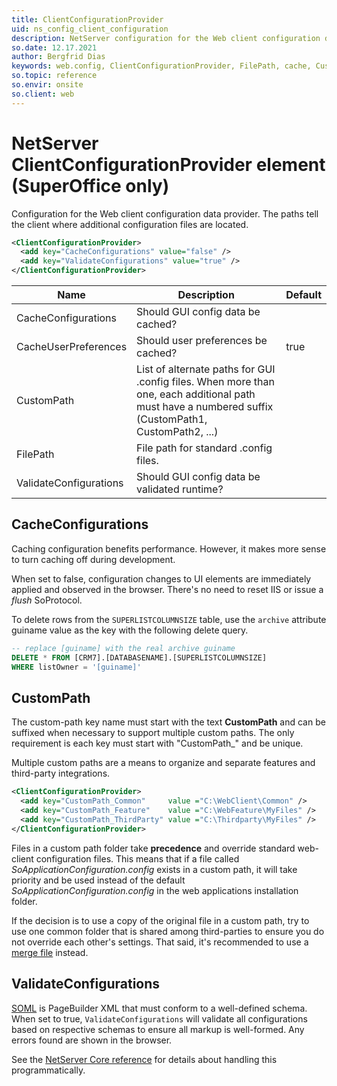 ```yaml
---
title: ClientConfigurationProvider
uid: ns_config_client_configuration
description: NetServer configuration for the Web client configuration data provider.
so.date: 12.17.2021
author: Bergfrid Dias
keywords: web.config, ClientConfigurationProvider, FilePath, cache, CustomPath
so.topic: reference
so.envir: onsite
so.client: web
---
```


# NetServer ClientConfigurationProvider element (SuperOffice only)

Configuration for the Web client configuration data provider. The paths tell the client where additional configuration files are located.

```XML
<ClientConfigurationProvider>
  <add key="CacheConfigurations" value="false" />
  <add key="ValidateConfigurations" value="true" />
</ClientConfigurationProvider>
```

| Name | Description | Default |
|---|---|---|
| CacheConfigurations | Should GUI config data be cached? | |
| CacheUserPreferences | Should user preferences be cached? | true |
| CustomPath | List of alternate paths for GUI .config files. When more than one, each additional path must have a numbered suffix (CustomPath1, CustomPath2, ...) | |
| FilePath | File path for standard .config files. | |
| ValidateConfigurations | Should GUI config data be validated runtime? | |

## CacheConfigurations

Caching configuration benefits performance. However, it makes more sense to turn caching off during development.

When set to false, configuration changes to UI elements are immediately applied and observed in the browser. There's no need to reset IIS or issue a *flush* SoProtocol.

To delete rows from the `SUPERLISTCOLUMNSIZE` table, use the `archive` attribute guiname value as the key with the following delete query.

```SQL
-- replace [guiname] with the real archive guiname
DELETE * FROM [CRM7].[DATABASENAME].[SUPERLISTCOLUMNSIZE]
WHERE listOwner = '[guiname]'
```

## CustomPath

The custom-path key name must start with the text **CustomPath** and can be suffixed when necessary to support multiple custom paths. The only requirement is each key must start with "CustomPath_" and be unique.

Multiple custom paths are a means to organize and separate features and third-party integrations.

```xml
<ClientConfigurationProvider>
  <add key="CustomPath_Common"     value ="C:\WebClient\Common" />
  <add key="CustomPath_Feature"    value ="C:\WebFeature\MyFiles" />
  <add key="CustomPath_ThirdParty" value ="C:\Thirdparty\MyFiles" />
</ClientConfigurationProvider>
```

Files in a custom path folder take **precedence** and override standard web-client configuration files. This means that if a file called *SoApplicationConfiguration.config* exists in a custom path, it will take priority and be used instead of the default *SoApplicationConfiguration.config* in the web applications installation folder.

If the decision is to use a copy of the original file in a custom path, try to use one common folder that is shared among third-parties to ensure you do not override each other's settings. That said, it's recommended to use a [merge file][3] instead.

## ValidateConfigurations

[SOML][2] is PageBuilder XML that must conform to a well-defined schema. When set to true, `ValidateConfigurations` will validate all configurations based on respective schemas to ensure all markup is well-formed. Any errors found are shown in the browser.

See the [NetServer Core reference][1] for details about handling this programmatically.

<!-- Referenced links -->
[1]: <xref:SuperOffice.Configuration.ConfigFile.ClientConfigurationProvider>
[2]: ../../../../user-interface/docs/web-application/pagebuilder/config/soml.md
[3]: ../../../../user-interface/docs/web-application/pagebuilder/config/merge-files-and-actions.md
